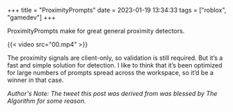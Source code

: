 +++
title = "ProximityPrompts"
date = 2023-01-19 13:34:33
tags = ["roblox", "gamedev"]
+++

ProximityPrompts make for great general proximity detectors.

{{< video src="00.mp4" >}}

The proximity signals are client-only, so validation is still required. But it’s
a fast and simple solution for detection. I like to think that it’s been
optimized for large numbers of prompts spread across the workspace, so it’d be a
winner in that case.

*Author's Note: The tweet this post was derived from was blessed by The
Algorithm for some reason.*
